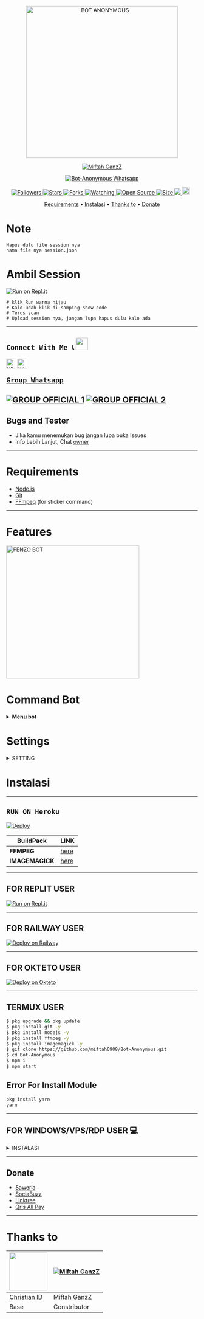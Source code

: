 <p align="center">
<img src="https://raw.githubusercontent.com/miftah0908/Bot-Anonymous/main/media/menunya.jpg" alt="BOT ANONYMOUS" width="400"/>

 <p align="center">
    <a href="https://miftah0908.github.io">
        <img
            src="https://readme-typing-svg.herokuapp.com?size=15&width=280&lines=Anonymous+Bot+Whatsapp+🎭"
            alt="Miftah GanzZ"
        />
    </a>
</p>

  
</p>
<p align="center">
<a href="#">
<img title="Bot-Anonymous Whatsapp" src="https://img.shields.io/badge/Bot-Anonymous-green?colorA=%23ff0000&colorB=%23017e40&style=for-the-badge">
</a>
  </p>

<p align="center">

<a href="https://github.com/miftah0908/followers">
<img title="Followers" src="https://img.shields.io/github/followers/miftah0908?color=red&style=flat-square">
</a>

<a href="https://github.com/miftah0908/Bot-Anonymous/stargazers/">
<img title="Stars" src="https://img.shields.io/github/stars/miftah0908/Bot-Anonymous?color=blue&style=flat-square">
</a
>
<a href="https://github.com/miftah0908/Bot-Anonymous/network/members">
<img title="Forks" src="https://img.shields.io/github/forks/miftah0908/Bot-Anonymous?color=red&style=flat-square">
</a>

<a href="https://github.com/miftah0908/Bot-Anonymous/watchers">
<img title="Watching" src="https://img.shields.io/github/watchers/miftah0908/Bot-Anonymous?label=Watchers&color=blue&style=flat-square">
</a>

<a href="https://github.com/miftah0908/Bot-Anonymous">
<img title="Open Source" src="https://badges.frapsoft.com/os/v2/open-source.svg?v=103">
</a>

<a href="https://github.com/miftah0908/Bot-Anonymous/">
<img title="Size" src="https://img.shields.io/github/repo-size/miftah0908/Bot-Anonymous?style=flat-square&color=green">
</a>
<a href="https://hits.seeyoufarm.com">
<img src="https://hits.seeyoufarm.com/api/count/incr/badge.svg?url=https%3A%2F%2Fgithub.com%2Fmiftah0908%2FBot-Anonymous&count_bg=%2379C83D&title_bg=%23555555&icon=probot.svg&icon_color=%2300FF6D&title=hits&edge_flat=false"/>
</a>

<a href="https://github.com/miftah0908/Bot-Anonymous/graphs/commit-activity">
<img height="20" src="https://img.shields.io/badge/Maintained%3F-yes-green.svg"></a>&nbsp;&nbsp;
</p>

<p align="center">
  <a href="https://github.com/miftah0908/Bot-Anonymous#requirements">Requirements</a> •
  <a href="https://github.com/miftah0908/Bot-Anonymous#instalasi">Instalasi</a> •
  <a href="https://github.com/miftah0908/Bot-Anonymous#thanks-to">Thanks to</a> •
  <a href="https://github.com/miftah0908/Bot-Anonymous#donate">Donate</a>
</p>
</div>

# Note
```
Hapus dulu file session nya
nama file nya session.json
```

# Ambil Session 
[![Run on Repl.it](https://repl.it/badge/github/quiec/whatsAlfa)](https://replit.com/@zeeoneofc/Session-Md-By-Zeeoneofc?v=1)
```
# klik Run warna hijau 
# Kalo udah klik di samping show code
# Terus scan
# Upload session nya, jangan lupa hapus dulu kalo ada
```
----------
## ```Connect With Me 📞``` <img src="https://github.com/siegrin/siegrin/blob/main/Assets/Handshake.gif" height="32px">
  <a href="https://wa.me/6285171226069?text=Assalamualaikum+Bang">
    <img align="left" alt="SIEGRIN | Whatsapp" width="26px" src="https://github.com/siegrin/siegrin/blob/main/Assets/Whatsapp.svg" />
  </a> &nbsp;&nbsp;
  <a href="https://www.tiktok.com/@miftahbotz">
    <img align="left" alt="SIEGRIN | Titkok" width="26px" src="https://github.com/siegrin/siegrin/blob/main/Assets/Tiktok.svg" />
 
 ## ```Group Whatsapp```
	
[![GROUP OFFICIAL 1](https://img.shields.io/badge/WhatsApp%20Group-25D366?style=for-the-badge&logo=whatsapp&logoColor=white)](https://chat.whatsapp.com/ESDqEK4gErl5WekDwPY95Z) 
[![GROUP OFFICIAL 2](https://img.shields.io/badge/WhatsApp%20Group-25D366?style=for-the-badge&logo=whatsapp&logoColor=white)](https://chat.whatsapp.com/Lwle2k5X0ay9AygssZXrxL) 
---------

  ## Bugs and Tester
* Jika kamu menemukan bug jangan lupa buka Issues
* Info Lebih Lanjut, Chat [owner](https://wa.me/6285171226069)
----------
# Requirements
* [Node.js](https://nodejs.org/en/)
* [Git](https://git-scm.com/downloads)
* [FFmpeg](https://github.com/BtbN/FFmpeg-Builds/releases/download/autobuild-2020-12-08-13-03/ffmpeg-n4.3.1-26-gca55240b8c-win64-gpl-4.3.zip) (for sticker command)
----------
# Features
<img src="https://telegra.ph/file/6abe329c6d04df0496e27.jpg" alt="FENZO BOT" width="350"/>

# Command Bot
<details>
<summary> <b>Menu bot</b></summary><br/>
## Menu ANONYMOUS
```
/start (memulai anonymous)
/anonymous (mode anonymous)
/search (mencari pasangan)
/next (cari pasangan lain)
/stop (memberhentikan chat)
```
## Main Menu
```
/menu (menampilkan menu)
/owner (menampilkan owner bot)
/speed (kecepatan bot)
/runtime (waktu bot hidup)
/exif (gk tau :v)
/sendsession (mengirim session kepada owner)
```
## CONVERTER/TOOLS
```
/sticker (membuat stiker)
/toimg (mengubah stiker jadi foto)
/tovid (mengubah stiker bergerak/gif menjadi video)
```
</details>
	
# Settings
 
<details>
  <summary>SETTING</summary>
	
You can edit owner and other in `'./config.json'`
```ts
{
  "ownerNumber": ["628***@s.whatsapp.net"], //Nomor owner bot
  "ownerName": ["Miftah GanzZ"], // Nama Owner
  "botName": "Anonymous Bot", // Nama Bot
  "sessionName": "session", // Biarin aja
  "pathimg": "./media/menunya.jpg", //Buat tampilan menu
  "footer": "© Bot Anonymous", //Ganti
  "link": "https://youtube.com/c/MiftahAzzam" //Channel Yt, Kalo gk ada biarin
}
```

</details>

# Instalasi
----------
## ```RUN ON Heroku```
	
[![Deploy](https://www.herokucdn.com/deploy/button.svg)](https://heroku.com/deploy?template=https://github.com/miftah0908/Bot-Anonymous)

| BuildPack | LINK |
|--------|--------|
| **FFMPEG** |[here](https://github.com/jonathanong/heroku-buildpack-ffmpeg-latest) |
| **IMAGEMAGICK** | [here](https://github.com/DuckyTeam/heroku-buildpack-imagemagick) |

-------
## FOR REPLIT USER

[![Run on Repl.it](https://repl.it/badge/github/miftah0908/Bot-Anonymous)](https://repl.it/github/miftah0908/Bot-Anonymous)

---------
## FOR RAILWAY USER 

[![Deploy on Railway](https://railway.app/button.svg)](https://railway.app?referralCode=miftah0908)

----------
## FOR OKTETO USER 

[![Deploy on Okteto](https://okteto.com/develop-okteto.svg)](https://cloud.okteto.com/deploy)

----------
## TERMUX USER
```bash
$ pkg upgrade && pkg update
$ pkg install git -y
$ pkg install nodejs -y
$ pkg install ffmpeg -y
$ pkg install imagemagick -y
$ git clone https://github.com/miftah0908/Bot-Anonymous.git
$ cd Bot-Anonymous
$ npm i
$ npm start
```
## Error For Install Module
```bash
pkg install yarn
yarn
```
 ----------
 ## FOR WINDOWS/VPS/RDP USER 💻
	
<details>
  <summary>INSTALASI</summary>
	
instalation fot windows/vps/rdp
```ts

* Download And Install Git [`Click Here`](https://git-scm.com/downloads)
* Download And Install NodeJS [`Click Here`](https://nodejs.org/en/download)
* Download And Install FFmpeg [`Click Here`](https://ffmpeg.org/download.html) (**Don't Forget Add FFmpeg to PATH enviroment variables**)
* Download And Install ImageMagick [`Click Here`](https://imagemagick.org/script/download.php)

```bash
git clone https://github.com/miftah0908/Fenzo-v2.git
cd Fenzo-v2
npm install
npm start
```
----------
## Installing the FFmpeg for Windows
* Unduh salah satu versi FFmpeg yang tersedia dengan mengklik [di sini](https://www.gyan.dev/ffmpeg/builds/).
* Extract file ke `C:\` path.
* Ganti nama folder yang telah di-extract menjadi `ffmpeg`.
* Run Command Prompt as Administrator.
* Jalankan perintah berikut::
```cmd
> setx /m PATH "C:\ffmpeg\bin;%PATH%"
```
Jika berhasil, akan memberikanmu pesan seperti: `SUCCESS: specified value was saved`.
* Sekarang setelah Anda menginstal FFmpeg, verifikasi bahwa itu berhasil dengan menjalankan perintah ini untuk melihat versi:
```cmd
> ffmpeg -version
```
----------
## Installing the libwebp for Windows
* Unduh salah satu versi libwebp yang tersedia dengan mengklik [di sini](https://developers.google.com/speed/webp/download).
* Extract file ke `C:\` path.
* Ganti nama folder yang telah di-extract menjadi `libwebp`.
* Run Command Prompt as Administrator.
* Jalankan perintah berikut::
```cmd
setx /m PATH "C:\libwebp\bin;%PATH%"
```
Jika berhasil, akan memberikanmu pesan seperti: `SUCCESS: specified value was saved`.
* Sekarang setelah Anda menginstal libwebp, verifikasi bahwa itu berhasil dengan menjalankan perintah ini untuk melihat versi:
```cmd
webpmux -version
```
	
</details>
	
----------
## Donate
- [Saweria](https://saweria.co/miftahganz)
- [SociaBuzz](https://sociabuzz.com/miftahganz/tribe)
- [Linktree](https://linktr.ee/miftahbotz)
- [Qris All Pay](https://telegra.ph/file/be286c967baac1546bd95.jpg)
----------
# Thanks to
<a href="https://github.com/TianBot1"><img src="https://github.com/TianBot1.png?size=100" width="100" height="100"></a> | [![Miftah GanzZ](https://github.com/miftah0908.png?size=100)](https://github.com/miftah0908) 
---|---
[Christian ID](https://github.com/TianBot1)  | [Miftah GanzZ](https://github.com/miftah09008)
Base | Constributor |
